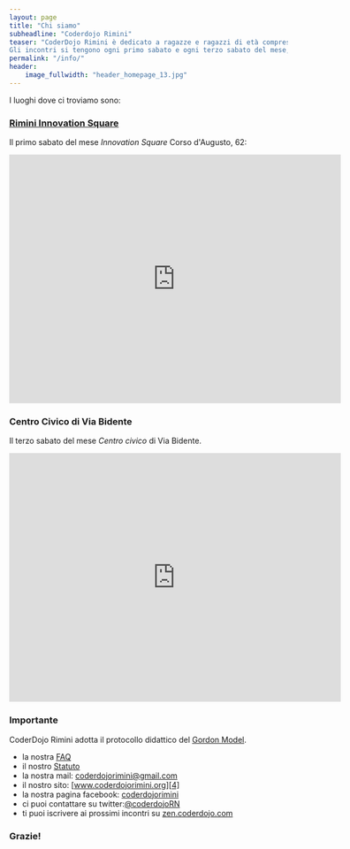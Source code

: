 ```yaml
---
layout: page
title: "Chi siamo"
subheadline: "Coderdojo Rimini"
teaser: "CoderDojo Rimini è dedicato a ragazze e ragazzi di età compresa tra i 7 e 14 anni che vogliono imparare a programmare affiancati da informatici professionisti.
Gli incontri si tengono ogni primo sabato e ogni terzo sabato del mese, dalle 15 alle 18."
permalink: "/info/"
header:
    image_fullwidth: "header_homepage_13.jpg"
---
```

I luoghi dove ci troviamo sono:

### [Rimini Innovation Square](http://www.riminiturismo.it/ "Rimini Innovation Square")
Il primo sabato del mese *Innovation Square* Corso d'Augusto, 62:
<iframe src="https://www.google.com/maps/embed?pb=!1m18!1m12!1m3!1d2867.206397874127!2d12.567132815510934!3d44.05844647910945!2m3!1f0!2f0!3f0!3m2!1i1024!2i768!4f13.1!3m3!1m2!1s0x132cc3a3e634cc1b%3A0x7d8eea11445e556a!2sRimini+Innovation+Square!5e0!3m2!1sit!2sit!4v1512163784478" width="600" height="450" frameborder="0" style="border:0" allowfullscreen></iframe>

### Centro Civico di Via Bidente
Il terzo sabato del mese *Centro civico* di Via Bidente.
<iframe src="https://www.google.com/maps/embed?pb=!1m18!1m12!1m3!1d1434.1160528308324!2d12.573894958136409!3d44.03726059477753!2m3!1f0!2f0!3f0!3m2!1i1024!2i768!4f13.1!3m3!1m2!1s0x132cc256198b3bfb%3A0xe26c0111b4a6ecb9!2sVia+Bidente%2C+1%2Fi%2C+47924+Rimini+RN!5e0!3m2!1sit!2sit!4v1512164087678" width="600" height="450" frameborder="0" style="border:0" allowfullscreen></iframe>


### Importante

CoderDojo Rimini adotta il protocollo didattico del [Gordon Model][1].

* la nostra [FAQ][2]
* il nostro [Statuto][3]
* la nostra mail: coderdojorimini@gmail.com
* il nostro sito: [www.coderdojorimini.org][4]
* la nostra pagina facebook: [coderdojorimini][5]
* ci puoi contattare su twitter:[@coderdojoRN][6]
* ti puoi iscrivere ai prossimi incontri su [zen.coderdojo.com][7]


### Grazie!

 [1]: https://github.com/gordonway/coderDojoTools
 [2]: https://www.coderdojorimini.org/chi-siamo/domande-frequenti/
 [3]: https://coderdojo.com/reporting-governance/
 [4]: https://www.coderdojorimini.org
 [5]: https://www.facebook.com/coderdojorimini/
 [6]: https://twitter.com/coderdojoRN
 [7]: https://zen.coderdojo.com/dojos/it/emilia-romagna/rimini-province-of-rimini/rimini
